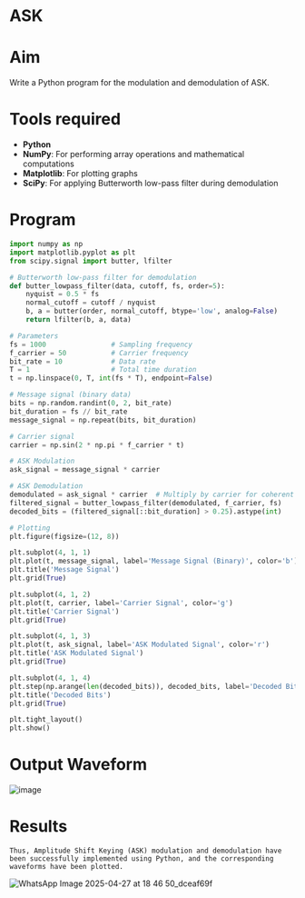 # ASK

# Aim
Write a Python program for the modulation and demodulation of ASK.

# Tools required
- **Python**  
- **NumPy**: For performing array operations and mathematical computations  
- **Matplotlib**: For plotting graphs  
- **SciPy**: For applying Butterworth low-pass filter during demodulation

# Program
```python
import numpy as np
import matplotlib.pyplot as plt
from scipy.signal import butter, lfilter

# Butterworth low-pass filter for demodulation
def butter_lowpass_filter(data, cutoff, fs, order=5):
    nyquist = 0.5 * fs
    normal_cutoff = cutoff / nyquist
    b, a = butter(order, normal_cutoff, btype='low', analog=False)
    return lfilter(b, a, data)

# Parameters
fs = 1000                # Sampling frequency
f_carrier = 50           # Carrier frequency
bit_rate = 10            # Data rate
T = 1                    # Total time duration
t = np.linspace(0, T, int(fs * T), endpoint=False)

# Message signal (binary data)
bits = np.random.randint(0, 2, bit_rate)
bit_duration = fs // bit_rate
message_signal = np.repeat(bits, bit_duration)

# Carrier signal
carrier = np.sin(2 * np.pi * f_carrier * t)

# ASK Modulation
ask_signal = message_signal * carrier

# ASK Demodulation
demodulated = ask_signal * carrier  # Multiply by carrier for coherent detection
filtered_signal = butter_lowpass_filter(demodulated, f_carrier, fs)
decoded_bits = (filtered_signal[::bit_duration] > 0.25).astype(int)

# Plotting
plt.figure(figsize=(12, 8))

plt.subplot(4, 1, 1)
plt.plot(t, message_signal, label='Message Signal (Binary)', color='b')
plt.title('Message Signal')
plt.grid(True)

plt.subplot(4, 1, 2)
plt.plot(t, carrier, label='Carrier Signal', color='g')
plt.title('Carrier Signal')
plt.grid(True)

plt.subplot(4, 1, 3)
plt.plot(t, ask_signal, label='ASK Modulated Signal', color='r')
plt.title('ASK Modulated Signal')
plt.grid(True)

plt.subplot(4, 1, 4)
plt.step(np.arange(len(decoded_bits)), decoded_bits, label='Decoded Bits', color='r', marker='x')
plt.title('Decoded Bits')
plt.grid(True)

plt.tight_layout()
plt.show()
```
# Output Waveform

![image](https://github.com/user-attachments/assets/fbc0e0ce-afe9-4c95-9f6f-91f4ec9116d3)

# Results
    Thus, Amplitude Shift Keying (ASK) modulation and demodulation have been successfully implemented using Python, and the corresponding waveforms have been plotted.

![WhatsApp Image 2025-04-27 at 18 46 50_dceaf69f](https://github.com/user-attachments/assets/3b2c59a4-bc98-4080-b578-1140e80cc57c)


